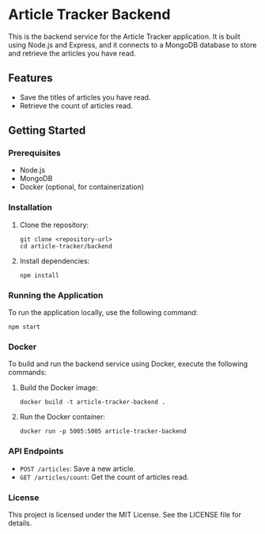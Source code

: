 # Article Tracker Backend

This is the backend service for the Article Tracker application. It is built using Node.js and Express, and it connects to a MongoDB database to store and retrieve the articles you have read.

## Features

- Save the titles of articles you have read.
- Retrieve the count of articles read.

## Getting Started

### Prerequisites

- Node.js
- MongoDB
- Docker (optional, for containerization)

### Installation

1. Clone the repository:
   ```
   git clone <repository-url>
   cd article-tracker/backend
   ```

2. Install dependencies:
   ```
   npm install
   ```

### Running the Application

To run the application locally, use the following command:
```
npm start
```

### Docker

To build and run the backend service using Docker, execute the following commands:

1. Build the Docker image:
   ```
   docker build -t article-tracker-backend .
   ```

2. Run the Docker container:
   ```
   docker run -p 5005:5005 article-tracker-backend
   ```

### API Endpoints

- `POST /articles`: Save a new article.
- `GET /articles/count`: Get the count of articles read.

### License

This project is licensed under the MIT License. See the LICENSE file for details.